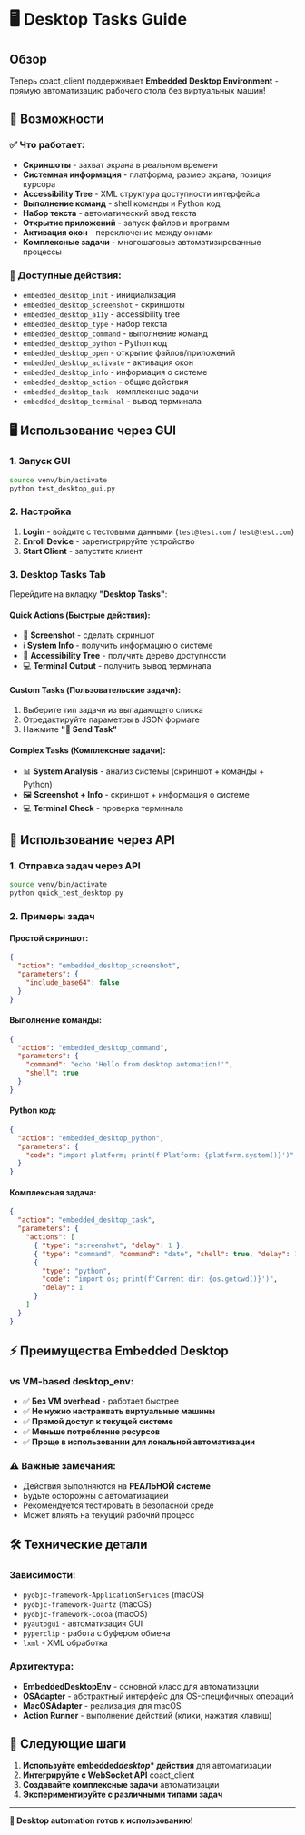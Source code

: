 # 🖥️ Desktop Tasks Guide

## Обзор

Теперь coact_client поддерживает **Embedded Desktop Environment** - прямую автоматизацию рабочего стола без виртуальных машин!

## 🚀 Возможности

### ✅ Что работает:

- **Скриншоты** - захват экрана в реальном времени
- **Системная информация** - платформа, размер экрана, позиция курсора
- **Accessibility Tree** - XML структура доступности интерфейса
- **Выполнение команд** - shell команды и Python код
- **Набор текста** - автоматический ввод текста
- **Открытие приложений** - запуск файлов и программ
- **Активация окон** - переключение между окнами
- **Комплексные задачи** - многошаговые автоматизированные процессы

### 🎯 Доступные действия:

- `embedded_desktop_init` - инициализация
- `embedded_desktop_screenshot` - скриншоты
- `embedded_desktop_a11y` - accessibility tree
- `embedded_desktop_type` - набор текста
- `embedded_desktop_command` - выполнение команд
- `embedded_desktop_python` - Python код
- `embedded_desktop_open` - открытие файлов/приложений
- `embedded_desktop_activate` - активация окон
- `embedded_desktop_info` - информация о системе
- `embedded_desktop_action` - общие действия
- `embedded_desktop_task` - комплексные задачи
- `embedded_desktop_terminal` - вывод терминала

## 🖥️ Использование через GUI

### 1. Запуск GUI

```bash
source venv/bin/activate
python test_desktop_gui.py
```

### 2. Настройка

1. **Login** - войдите с тестовыми данными (`test@test.com` / `test@test.com`)
2. **Enroll Device** - зарегистрируйте устройство
3. **Start Client** - запустите клиент

### 3. Desktop Tasks Tab

Перейдите на вкладку **"Desktop Tasks"**:

#### Quick Actions (Быстрые действия):

- 📸 **Screenshot** - сделать скриншот
- ℹ️ **System Info** - получить информацию о системе
- 🌳 **Accessibility Tree** - получить дерево доступности
- 💻 **Terminal Output** - получить вывод терминала

#### Custom Tasks (Пользовательские задачи):

1. Выберите тип задачи из выпадающего списка
2. Отредактируйте параметры в JSON формате
3. Нажмите **"🚀 Send Task"**

#### Complex Tasks (Комплексные задачи):

- 📊 **System Analysis** - анализ системы (скриншот + команды + Python)
- 🖼️ **Screenshot + Info** - скриншот + информация о системе
- 💻 **Terminal Check** - проверка терминала

## 🔧 Использование через API

### 1. Отправка задач через API

```bash
source venv/bin/activate
python quick_test_desktop.py
```

### 2. Примеры задач

#### Простой скриншот:

```json
{
  "action": "embedded_desktop_screenshot",
  "parameters": {
    "include_base64": false
  }
}
```

#### Выполнение команды:

```json
{
  "action": "embedded_desktop_command",
  "parameters": {
    "command": "echo 'Hello from desktop automation!'",
    "shell": true
  }
}
```

#### Python код:

```json
{
  "action": "embedded_desktop_python",
  "parameters": {
    "code": "import platform; print(f'Platform: {platform.system()}')"
  }
}
```

#### Комплексная задача:

```json
{
  "action": "embedded_desktop_task",
  "parameters": {
    "actions": [
      { "type": "screenshot", "delay": 1 },
      { "type": "command", "command": "date", "shell": true, "delay": 1 },
      {
        "type": "python",
        "code": "import os; print(f'Current dir: {os.getcwd()}')",
        "delay": 1
      }
    ]
  }
}
```

## ⚡ Преимущества Embedded Desktop

### vs VM-based desktop_env:

- ✅ **Без VM overhead** - работает быстрее
- ✅ **Не нужно настраивать виртуальные машины**
- ✅ **Прямой доступ к текущей системе**
- ✅ **Меньше потребление ресурсов**
- ✅ **Проще в использовании для локальной автоматизации**

### ⚠️ Важные замечания:

- Действия выполняются на **РЕАЛЬНОЙ системе**
- Будьте осторожны с автоматизацией
- Рекомендуется тестировать в безопасной среде
- Может влиять на текущий рабочий процесс

## 🛠️ Технические детали

### Зависимости:

- `pyobjc-framework-ApplicationServices` (macOS)
- `pyobjc-framework-Quartz` (macOS)
- `pyobjc-framework-Cocoa` (macOS)
- `pyautogui` - автоматизация GUI
- `pyperclip` - работа с буфером обмена
- `lxml` - XML обработка

### Архитектура:

- **EmbeddedDesktopEnv** - основной класс для автоматизации
- **OSAdapter** - абстрактный интерфейс для OS-специфичных операций
- **MacOSAdapter** - реализация для macOS
- **Action Runner** - выполнение действий (клики, нажатия клавиш)

## 🎯 Следующие шаги

1. **Используйте embedded*desktop*\* действия** для автоматизации
2. **Интегрируйте с WebSocket API** coact_client
3. **Создавайте комплексные задачи** автоматизации
4. **Экспериментируйте с различными типами задач**

---

**🎉 Desktop automation готов к использованию!**
